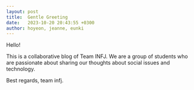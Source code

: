 ```yaml
---
layout: post
title:  Gentle Greeting
date:   2023-10-20 20:43:55 +0300
author: hoyeon, jeanne, eunki
---
```


Hello!

This is a collaborative blog of Team INFJ.
We are a group of students who are passionate about sharing our thoughts about social issues and technology.

Best regards,
team infj.
